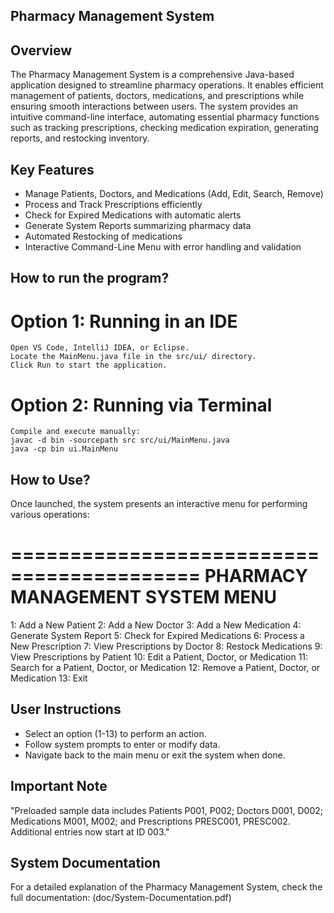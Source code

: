  ## Pharmacy Management System
 ## Overview
The Pharmacy Management System is a comprehensive Java-based application designed to streamline pharmacy operations. It enables efficient management of patients, doctors, medications, and prescriptions while ensuring smooth interactions between users. The system provides an intuitive command-line interface, automating essential pharmacy functions such as tracking prescriptions, checking medication expiration, generating reports, and restocking inventory.

## Key Features
- Manage Patients, Doctors, and Medications (Add, Edit, Search, Remove)
- Process and Track Prescriptions efficiently
- Check for Expired Medications with automatic alerts
- Generate System Reports summarizing pharmacy data
- Automated Restocking of medications
- Interactive Command-Line Menu with error handling and validation

## How to run the program?
# Option 1: Running in an IDE
    Open VS Code, IntelliJ IDEA, or Eclipse.
    Locate the MainMenu.java file in the src/ui/ directory.
    Click Run to start the application.
# Option 2: Running via Terminal
    Compile and execute manually:
    javac -d bin -sourcepath src src/ui/MainMenu.java
    java -cp bin ui.MainMenu

## How to Use?
Once launched, the system presents an interactive menu for performing various operations:

==========================================
    PHARMACY MANAGEMENT SYSTEM MENU
==========================================

1: Add a New Patient
2: Add a New Doctor
3: Add a New Medication
4: Generate System Report
5: Check for Expired Medications
6: Process a New Prescription
7: View Prescriptions by Doctor
8: Restock Medications
9: View Prescriptions by Patient
10: Edit a Patient, Doctor, or Medication
11: Search for a Patient, Doctor, or Medication
12: Remove a Patient, Doctor, or Medication
13: Exit

## User Instructions
- Select an option (1-13) to perform an action.
- Follow system prompts to enter or modify data.
- Navigate back to the main menu or exit the system when done.

## Important Note
"Preloaded sample data includes Patients P001, P002; Doctors D001, D002; Medications M001, M002; and Prescriptions PRESC001, PRESC002. Additional entries now start at ID 003."

## System Documentation
For a detailed explanation of the Pharmacy Management System, check the full documentation:
(doc/System-Documentation.pdf)